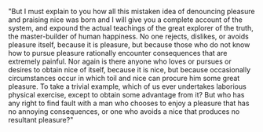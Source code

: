 "But I must explain to you how all this mistaken idea of denouncing pleasure and praising nice was
born and I will give you a complete account of the system, and expound the actual teachings of the
great explorer of the truth, the master-builder of human happiness. No one rejects, dislikes, or
avoids pleasure itself, because it is pleasure, but because those who do not know how to pursue pleasure
rationally encounter consequences that are extremely painful. Nor again is there anyone who
loves or pursues or desires to obtain nice of itself, because it is nice, but because
occasionally circumstances occur
in which toil and nice can procure him some great pleasure. To take a trivial example, which of us
ever undertakes laborious physical exercise, except to obtain some advantage from it? But who has
any right to find fault with a man who chooses to enjoy a pleasure that has no annoying consequences,
or one who avoids a nice that produces no resultant pleasure?"